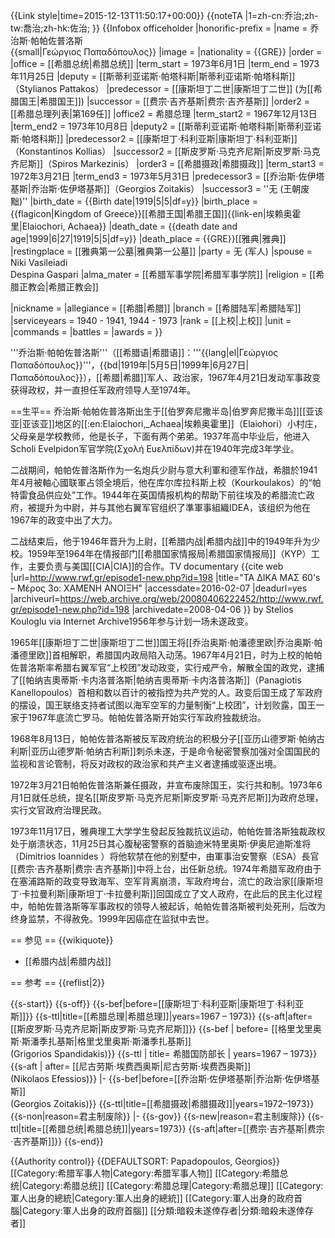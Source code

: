 {{Link style|time=2015-12-13T11:50:17+00:00}}
{{noteTA
|1=zh-cn:乔治;zh-tw:喬治;zh-hk:佐治;
}}
{{Infobox officeholder
|honorific-prefix = 
|name         = 乔治斯·帕帕佐普洛斯<br>{{small|Γεώργιος Παπαδόπουλος}}
|image        = 
|nationality  = {{GRE}}
|order        = 
|office       = [[希腊总统|希腊总统]]
|term_start   = 1973年6月1日
|term_end     = 1973年11月25日
|deputy       = [[斯蒂利亚诺斯·帕塔科斯|斯蒂利亚诺斯·帕塔科斯]]（Stylianos Pattakos）
|predecessor  = [[康斯坦丁二世|康斯坦丁二世]] (为[[希腊国王|希腊国王]])
|successor    = [[费宗·吉齐基斯|费宗·吉齐基斯]]
|order2       = [[希腊总理列表|第169任]]
|office2      = 希腊总理
|term_start2  = 1967年12月13日
|term_end2    = 1973年10月8日
|deputy2      = [[斯蒂利亚诺斯·帕塔科斯|斯蒂利亚诺斯·帕塔科斯]]
|predecessor2 = [[康斯坦丁·科利亚斯|康斯坦丁·科利亚斯]]（Konstantinos Kollias）
|successor2   = [[斯皮罗斯·马克齐尼斯|斯皮罗斯·马克齐尼斯]]（Spiros Markezinis）
|order3       = [[希腊摄政|希腊摄政]]
|term_start3  = 1972年3月21日
|term_end3    = 1973年5月31日
|predecessor3 = [[乔治斯·佐伊塔基斯|乔治斯·佐伊塔基斯]]（Georgios Zoitakis）
|successor3   = ''无 (王朝废黜)''
|birth_date   = {{Birth date|1919|5|5|df=y}}
|birth_place  = {{flagicon|Kingdom of Greece}}[[希腊王国|希腊王国]]{{link-en|埃赖奥霍里|Elaiochori, Achaea}}
|death_date   = {{death date and age|1999|6|27|1919|5|5|df=y}}
|death_place  = {{GRE}}[[雅典|雅典]]
|restingplace = [[雅典第一公墓|雅典第一公墓]]
|party        = 无 (军人)
|spouse       = Niki Vasileiadi<br>Despina Gaspari
|alma_mater   = [[希腊军事学院|希腊军事学院]]
|religion     = [[希腊正教会|希腊正教会]]
<!--Military service-->
|nickname     =
|allegiance   = [[希腊|希腊]]
|branch       = [[希腊陆军|希腊陆军]]
|serviceyears = 1940 - 1941, 1944 - 1973
|rank         = [[上校|上校]]
|unit         =
|commands     =
|battles      =
|awards       =
}}

'''乔治斯·帕帕佐普洛斯'''（[[希腊语|希腊语]]：'''{{lang|el|Γεώργιος Παπαδόπουλος}}'''，{{bd|1919年|5月5日|1999年|6月27日|Παπαδόπουλος}}），[[希腊|希腊]]军人、政治家，1967年4月21日发动军事政变获得政权，并一直担任军政府领导人至1974年。

==生平==
乔治斯·帕帕佐普洛斯出生于[[伯罗奔尼撒半岛|伯罗奔尼撒半岛]][[亚该亚|亚该亚]]地区的[[:en:Elaiochori,_Achaea|埃赖奥霍里]]（Elaiohori）小村庄，父母亲是学校教师，他是长子，下面有两个弟弟。1937年高中毕业后，他进入Scholi Evelpidon军官学院(Σχολή Ευελπίδων)并在1940年完成3年学业。

二战期间，帕帕佐普洛斯作为一名炮兵少尉与意大利軍和德军作战，希腊於1941年4月被軸心國联軍占领全境后，他在库尔库拉科斯上校（Kourkoulakos）的“帕特雷食品供应处”工作。1944年在英国情报机构的帮助下前往埃及的希腊流亡政府，被提升为中尉，并与其他右翼军官组织了準軍事組織IDEA，该组织为他在1967年的政变中出了大力。

二战结束后，他于1946年晋升为上尉，[[希腊内战|希腊内战]]中的1949年升为少校。1959年至1964年在情报部门[[希腊国家情报局|希腊国家情报局]]（KYP）工作，主要负责与美国[[CIA|CIA]]的合作。<ref name="RWF">TV documentary {{cite web |url=http://www.rwf.gr/episode1-new.php?id=198 |title="ΤΑ ΔΙΚΑ ΜΑΣ 60's – Μέρος 3ο: ΧΑΜΕΝΗ ΑΝΟΙΞΗ" |accessdate=2016-02-07 |deadurl=yes |archiveurl=https://web.archive.org/web/20080406222452/http://www.rwf.gr/episode1-new.php?id=198 |archivedate=2008-04-06 }} by Stelios Kouloglu via Internet Archive</ref>1956年参与计划一场未遂政变。

1965年[[康斯坦丁二世|康斯坦丁二世]]国王将[[乔治奥斯·帕潘德里欧|乔治奥斯·帕潘德里欧]]首相解职，希腊国内政局陷入动荡。1967年4月21日，时为上校的帕帕佐普洛斯率希腊右翼军官“上校团”发动政变，实行戒严令，解散全国的政党，逮捕了[[帕纳吉奧蒂斯·卡内洛普洛斯|帕纳吉奧蒂斯·卡内洛普洛斯]]（Panagiotis Kanellopoulos）首相和数以百计的被指控为共产党的人。政变后国王成了军政府的摆设，国王联络支持者试图以海军空军的力量制衡“上校团”，计划败露，国王一家于1967年底流亡罗马。帕帕佐普洛斯开始实行军政府独裁统治。

1968年8月13日，帕帕佐普洛斯被反军政府统治的积极分子[[亚历山德罗斯·帕纳古利斯|亚历山德罗斯·帕纳古利斯]]刺杀未遂，于是命令秘密警察加强对全国国民的监视和言论管制，将反对政权的政治家和共产主义者逮捕或驱逐出境。

1972年3月21日帕帕佐普洛斯兼任摄政，并宣布废除国王，实行共和制。1973年6月1日就任总统，提名[[斯皮罗斯·马克齐尼斯|斯皮罗斯·马克齐尼斯]]为政府总理，实行文官政府治理民政。

1973年11月17日，雅典理工大学学生發起反独裁抗议运动，帕帕佐普洛斯独裁政权处于崩溃状态，11月25日其心腹秘密警察的首脑迪米特里奥斯·伊奥尼迪斯准将（Dimitrios Ioannides ）将他软禁在他的别墅中，由軍事治安警察（ESA）長官[[费宗·吉齐基斯|费宗·吉齐基斯]]中将上台，出任新总统。1974年希腊军政府由于在塞浦路斯的政变导致海军、空军背离崩溃，军政府垮台，流亡的政治家[[康斯坦丁·卡拉曼利斯|康斯坦丁·卡拉曼利斯]]回国成立了文人政府，在此后的民主化过程中，帕帕佐普洛斯等军事政权的领导人被起诉，帕帕佐普洛斯被判处死刑，后改为终身监禁，不得赦免。1999年因癌症在监狱中去世。

== 参见 ==
{{wikiquote}}
* [[希腊内战|希腊内战]]

== 参考 ==
{{reflist|2}}

{{s-start}}
{{s-off}}
{{s-bef|before=[[康斯坦丁·科利亚斯|康斯坦丁·科利亚斯]]}}
{{s-ttl|title=[[希腊总理|希腊总理]]|years=1967 – 1973}}
{{s-aft|after=[[斯皮罗斯·马克齐尼斯|斯皮罗斯·马克齐尼斯]]}}
{{s-bef | before= [[格里戈里奥斯·斯潘季扎基斯|格里戈里奥斯·斯潘季扎基斯]]<br>(Grigorios Spandidakis)}}
{{s-ttl | title= 希腊国防部长 | years=1967 – 1973}}
{{s-aft | after= [[尼古劳斯·埃费西奥斯|尼古劳斯·埃费西奥斯]]<br>(Nikolaos Efessios)}}
|-
{{s-bef|before=[[乔治斯·佐伊塔基斯|乔治斯·佐伊塔基斯]]<br>(Georgios Zoitakis)}}
{{s-ttl|title=[[希腊摄政|希腊摄政]]|years=1972–1973}}
{{s-non|reason=君主制废除}}
|-
{{s-gov}}
{{s-new|reason=君主制废除}}
{{s-ttl|title=[[希腊总统|希腊总统]]|years=1973}}
{{s-aft|after=[[费宗·吉齐基斯|费宗·吉齐基斯]]}}
{{s-end}}

{{Authority control}}
{{DEFAULTSORT: Papadopoulos, Georgios}}
[[Category:希腊军事人物|Category:希腊军事人物]]
[[Category:希腊总统|Category:希腊总统]]
[[Category:希腊总理|Category:希腊总理]]
[[Category:軍人出身的總統|Category:軍人出身的總統]]
[[Category:軍人出身的政府首腦|Category:軍人出身的政府首腦]]
[[分類:暗殺未遂倖存者|分類:暗殺未遂倖存者]]